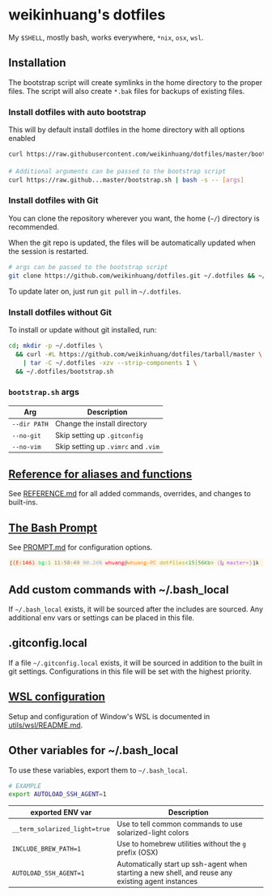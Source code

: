 ﻿# weikinhuang's dotfiles

My `$SHELL`, mostly bash, works everywhere, `*nix`, `osx`, `wsl`.

## Installation

The bootstrap script will create symlinks in the home directory to the proper files. The script will also create `*.bak` files for backups of existing files.

### Install dotfiles with auto bootstrap

This will by default install dotfiles in the home directory with all options enabled

```bash
curl https://raw.githubusercontent.com/weikinhuang/dotfiles/master/bootstrap.sh | bash

# Additional arguments can be passed to the bootstrap script
curl https://raw.github...master/bootstrap.sh | bash -s -- [args]
```

### Install dotfiles with Git

You can clone the repository wherever you want, the home (`~/`) directory is recommended.

When the git repo is updated, the files will be automatically updated when the session is restarted.

```bash
# args can be passed to the bootstrap script
git clone https://github.com/weikinhuang/dotfiles.git ~/.dotfiles && ~/.dotfiles/bootstrap.sh
```

To update later on, just run `git pull` in `~/.dotfiles`.

### Install dotfiles without Git

To install or update without git installed, run:

```bash
cd; mkdir -p ~/.dotfiles \
  && curl -#L https://github.com/weikinhuang/dotfiles/tarball/master \
    | tar -C ~/.dotfiles -xzv --strip-components 1 \
  && ~/.dotfiles/bootstrap.sh
```

### `bootstrap.sh` args

| Arg          | Description                         |
| ------------ | ----------------------------------- |
| `--dir PATH` | Change the install directory        |
| `--no-git`   | Skip setting up `.gitconfig`        |
| `--no-vim`   | Skip setting up `.vimrc` and `.vim` |

## [Reference for aliases and functions](REFERENCE.md)

See [REFERENCE.md](REFERENCE.md) for all added commands, overrides, and changes to built-ins.

## [The Bash Prompt](PROMPT.md)

See [PROMPT.md](PROMPT.md) for configuration options.

![Prompt example](./assets/prompt-example.png)

## Add custom commands with ~/.bash_local

If `~/.bash_local` exists, it will be sourced after the includes are sourced. Any additional env vars or settings can be placed in this file.

## .gitconfig.local

If a file `~/.gitconfig.local` exists, it will be sourced in addition to the built in git settings. Configurations in this file will be set with the highest priority.

## [WSL configuration](utils/wsl/README.md)

Setup and configuration of Window's WSL is documented in [utils/wsl/README.md](utils/wsl/README.md).

## Other variables for ~/.bash_local

To use these variables, export them to `~/.bash_local`.

```bash
# EXAMPLE
export AUTOLOAD_SSH_AGENT=1
```

| exported ENV var              | Description                                                                                        |
| ----------------------------- | -------------------------------------------------------------------------------------------------- |
| `__term_solarized_light=true` | Use to tell common commands to use solarized-light colors                                          |
| `INCLUDE_BREW_PATH=1`         | Use to homebrew utilities without the `g` prefix (OSX)                                             |
| `AUTOLOAD_SSH_AGENT=1`        | Automatically start up ssh-agent when starting a new shell, and reuse any existing agent instances |

